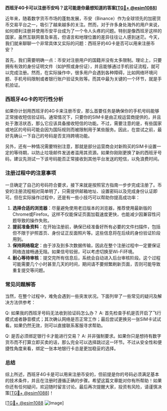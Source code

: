 **西班牙4G卡可以注册币安吗？这可能是你最想知道的答案[[TG💪+ @esim1088](https://t.me/s/esim1088)]**

近年来，随着数字货币市场的蓬勃发展，币安（Binance）作为全球领先的加密货币交易平台之一，吸引了越来越多的关注。然而，对于许多身处海外的用户来说，如何顺利注册并使用币安平台成为了一个令人头疼的问题。特别是像西班牙这样的国家，虽然互联网普及率高，但语言和地理位置的差异往往让人感到迷茫。今天，我们就来聊聊一个非常具体又实际的问题：西班牙的4G卡是否可以用来注册币安？

首先，我们需要明确一点：币安对注册用户的国籍并没有太多限制。理论上，只要拥有有效的身份证明文件（如护照或身份证），并且能够通过手机验证流程，就可以完成注册。然而，在实际操作中，很多用户会遇到各种障碍，比如网络环境问题、手机号码限制或者银行账户验证失败等。而其中最为关键的一个环节，就是手机验证。

### 西班牙4G卡的可行性分析

如果你计划用西班牙的4G卡来注册币安，那么首要任务是确保你的手机号码能够正常接收短信验证码。通常情况下，只要你的SIM卡是由正规运营商提供的，并且处于激活状态，那么它应该具备接收短信的功能。不过，需要注意的是，有些国家或地区的号码可能会因为国际规则而被限制用于某些服务。因此，在尝试之前，最好先确认一下自己的号码是否支持跨境功能。

另外，还有一种情况需要特别注意，那就是部分运营商会对新购买的SIM卡设置一定的等待期，以防止垃圾邮件发送者滥用其资源。如果你刚刚更换了新的西班牙号码，建议先测试一下该号码能否正常接收到其他平台发送的短信，以免浪费时间。

### 注册过程中的注意事项

一旦确定了自己的号码符合要求，接下来就是按照官方指南一步步完成注册了。币安的注册流程相对简单明了，只需提供邮箱地址、设置密码以及完成身份认证即可。但在实际操作过程中，还是有一些小技巧可以帮助你提高成功率：

1. **选择合适的浏览器**：尽量避免使用老旧版本的浏览器，推荐使用最新版的Chrome或Firefox。这样不仅能保证页面加载速度更快，也能减少因兼容性问题导致的操作失败。
2. **提前准备资料**：在开始注册前，确保已经准备好所有必要的文件扫描件，包括但不限于护照首页、身份证正反面照片等。这些信息将在后续的身份验证阶段用到。
3. **保持网络稳定**：由于涉及到多次数据传输，因此在整个注册过程中一定要保证网络连接畅通无阻。如果信号较弱，可以考虑切换至Wi-Fi环境。
4. **耐心等待审核**：提交完所有信息后，系统会自动进入后台审核阶段。这个过程可能需要几个小时甚至几天的时间，期间请不要频繁刷新页面，否则可能导致重复提交等问题。

### 常见问题解答

当然，在整个过程中，难免会遇到一些突发状况。下面列举了一些常见的疑问及解决方法供参考：

Q: 如果我的西班牙号码无法收到验证码怎么办？
A: 首先检查手机是否开启了飞行模式或者静音模式；其次确认网络是否正常工作；最后尝试更换另一张SIM卡试试看。如果仍然无效，则可以直接联系客服寻求帮助。

Q: 是否必须绑定银行卡才能进行交易？
A: 并非强制要求。如果你只是想持有数字货币而不打算立即买卖的话，那么完全可以选择跳过这一环节。不过从安全性和便捷性角度来看，绑定一张本地银行卡总是更加稳妥的选择。

### 总结

综上所述，西班牙4G卡是可以用来注册币安的，但前提是你的号码必须满足基本的技术条件，并且在注册时遵循正确的步骤。希望这篇文章能对你有所帮助！如果你还有任何疑问，欢迎随时留言讨论。最后再次提醒大家，投资有风险，请谨慎决策[[TG💪+ @esim1088](https://t.me/s/esim1088)]！

[[TG💪+ @esim1088](https://t.me/s/esim1088) ![Image](https://i.postimg.cc/4NQfJmqS/Snipaste-2025-05-13-00-14-12.png)]
